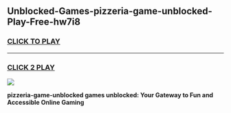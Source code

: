 
## Unblocked-Games-pizzeria-game-unblocked-Play-Free-hw7i8
<h3>
<a href="https://premium76.site?title=pizzeria-game-unblocked&ref=18A">CLICK TO PLAY</a></h3>
<hr>

<h3>
<a href="https://premium76.site?title=pizzeria-game-unblocked&ref=18A">CLICK 2 PLAY</a>
  
</h3>

<a href="https://premium76.site?title=pizzeria-game-unblocked&ref=18A"><img src="https://clearcache.store/games.png"></a>


**pizzeria-game-unblocked games unblocked: Your Gateway to Fun and Accessible Online Gaming**
